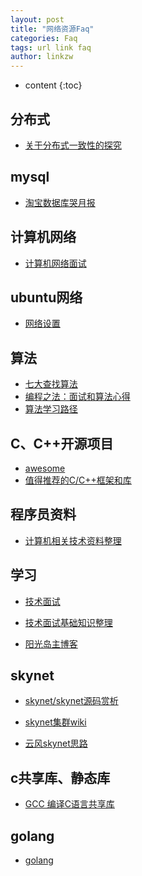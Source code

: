 ```yaml
---
layout: post
title: "网络资源Faq"
categories: Faq
tags: url link faq
author: linkzw
---
```


* content
{:toc}


## 分布式

* [关于分布式一致性的探究](http://www.hollischuang.com/archives/663)



## mysql

* [淘宝数据库哭月报](http://mysql.taobao.org/monthly/)

## 计算机网络

* [计算机网络面试](http://www.cnblogs.com/zyf-zhaoyafei/p/4716297.html)

## ubuntu网络

* [网络设置](http://wiki.ubuntu.org.cn/UbuntuManual:%E7%BD%91%E7%BB%9C%E8%AE%BE%E7%BD%AE#.E7.AC.AC_10_.E7.AB.A0_-_.E7.BD.91.E7.BB.9C.E8.AE.BE.E7.BD.AE)

## 算法

* [七大查找算法](http://www.cnblogs.com/maybe2030/p/4715035.html)
* [编程之法：面试和算法心得](https://wizardforcel.gitbooks.io/the-art-of-programming-by-july/content/)
* [算法学习路径](https://github.com/nonstriater/Learn-Algorithms)


## C、C++开源项目

* [awesome](https://github.com/jobbole/awesome-c-cn)
* [值得推荐的C/C++框架和库](https://www.ezlippi.com/blog/2014/12/c-open-project.html)


## 程序员资料

* [计算机相关技术资料整理](https://github.com/EZLippi/practical-programming-books)


## 学习

* [技术面试](https://github.com/CyC2018/InterviewNotes)

* [技术面试基础知识整理](https://github.com/CyC2018/Interview-Notebook)

* [阳光岛主博客](https://blog.csdn.net/ithomer)

## skynet

* [skynet/skynet源码赏析](https://manistein.github.io/blog/post/server/skynet/skynet%E6%BA%90%E7%A0%81%E8%B5%8F%E6%9E%90/)

* [skynet集群wiki](https://github.com/cloudwu/skynet/wiki/Cluster)

* [云风skynet思路](https://blog.codingnow.com/2017/03/skynet_cluster.html)

## c共享库、静态库

* [GCC 编译C语言共享库](http://www.cnblogs.com/ifantastic/p/3526237.html#3912775)

## golang

* [golang](https://tour.golang.org/welcome/1)
 

